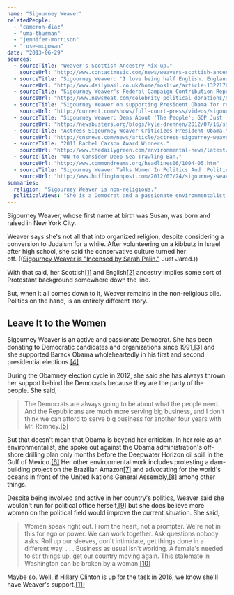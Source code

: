 ```yaml
---
name: "Sigourney Weaver"
relatedPeople:
  - "cameron-diaz"
  - "uma-thurman"
  - "jennifer-morrison"
  - "rose-mcgowan"
date: "2013-06-29"
sources:
  - sourceTitle: "Weaver's Scottish Ancestry Mix-up."
    sourceUrl: "http://www.contactmusic.com/news/weavers-scottish-ancestry-mix-up_1075133"
  - sourceTitle: "Sigourney Weaver: 'I love being half English. England means great courage, great standards and great wit.'"
    sourceUrl: "http://www.dailymail.co.uk/home/moslive/article-1322176/Sigourney-Weaver-I-love-half-English-England-means-great-courage-great-standards-great-wit.html"
  - sourceTitle: "Sigourney Weaver's Federal Campaign Contribution Report."
    sourceUrl: "http://www.newsmeat.com/celebrity_political_donations/Sigourney_Weaver.php"
  - sourceTitle: "Sigourney Weaver on supporting President Obama for re-election."
    sourceUrl: "http://current.com/shows/full-court-press/videos/sigourney-weaver-on-supporting-president-obama-for-re-election/"
  - sourceTitle: "Sigourney Weaver: Dems About 'The People'; GOP Just 'Serving Big Business.'"
    sourceUrl: "http://newsbusters.org/blogs/kyle-drennen/2012/07/16/sigourney-weaver-nbcs-gregory-dems-about-people-gop-just-serving-big-b"
  - sourceTitle: "Actress Sigourney Weaver Criticizes President Obama."
    sourceUrl: "http://cnsnews.com/news/article/actress-sigourney-weaver-criticizes-president-obama"
  - sourceTitle: "2011 Rachel Carson Award Winners."
    sourceUrl: "http://www.thedailygreen.com/environmental-news/latest/rachel-carson-awards-2011"
  - sourceTitle: "UN to Consider Deep Sea Trawling Ban."
    sourceUrl: "http://www.commondreams.org/headlines06/1004-05.htm"
  - sourceTitle: "Sigourney Weaver Talks Women In Politics And 'Political Animals.'"
    sourceUrl: "http://www.huffingtonpost.com/2012/07/24/sigourney-weaver-talks-women-in-politics-political-animals_n_1698930.html"
summaries:
  religion: "Sigourney Weaver is non-religious."
  politicalViews: "She is a Democrat and a passionate environmentalist."
---
```


Sigourney Weaver, whose first name at birth was Susan, was born and raised in New York City.

Weaver says she's not all that into organized religion, despite considering a conversion to Judaism for a while. After volunteering on a kibbutz in Israel after high school, she said the conservative culture turned her off. (([Sigourney Weaver is "Incensed by Sarah Palin."](http://www.justjared.com/2008/10/10/sigourney-weaver-sarah-palin/) Just Jared.))

With that said, her Scottish<a class="source-citation" href="#http%3A%2F%2Fwww.contactmusic.com%2Fnews%2Fweavers-scottish-ancestry-mix-up_1075133" title="Weaver&apos;s Scottish Ancestry Mix-up.">[1]</a> and English<a class="source-citation" href="#http%3A%2F%2Fwww.dailymail.co.uk%2Fhome%2Fmoslive%2Farticle-1322176%2FSigourney-Weaver-I-love-half-English-England-means-great-courage-great-standards-great-wit.html" title="Sigourney Weaver: &apos;I love being half English. England means great courage, great standards and great wit.&apos;">[2]</a> ancestry implies some sort of Protestant background somewhere down the line.

But, when it all comes down to it, Weaver remains in the non-religious pile. Politics on the hand, is an entirely different story.


## Leave It to the Women

Sigourney Weaver is an active and passionate Democrat. She has been donating to Democratic candidates and organizations since 1991,<a class="source-citation" href="#http%3A%2F%2Fwww.newsmeat.com%2Fcelebrity_political_donations%2FSigourney_Weaver.php" title="Sigourney Weaver&apos;s Federal Campaign Contribution Report.">[3]</a> and she supported Barack Obama wholeheartedly in his first and second presidential elections.<a class="source-citation" href="#http%3A%2F%2Fcurrent.com%2Fshows%2Ffull-court-press%2Fvideos%2Fsigourney-weaver-on-supporting-president-obama-for-re-election%2F" title="Sigourney Weaver on supporting President Obama for re-election.">[4]</a>

During the Obamney election cycle in 2012, she said she has always thrown her support behind the Democrats because they are the party of the people. She said,

>The Democrats are always going to be about what the people need. And the Republicans are much more serving big business, and I don't think we can afford to serve big business for another four years with Mr. Romney.<a class="source-citation" href="#http%3A%2F%2Fnewsbusters.org%2Fblogs%2Fkyle-drennen%2F2012%2F07%2F16%2Fsigourney-weaver-nbcs-gregory-dems-about-people-gop-just-serving-big-b" title="Sigourney Weaver: Dems About &apos;The People&apos;; GOP Just &apos;Serving Big Business.&apos;">[5]</a>

But that doesn't mean that Obama is beyond her criticism. In her role as an environmentalist, she spoke out against the Obama administration's off-shore drilling plan only months before the Deepwater Horizon oil spill in the Gulf of Mexico.<a class="source-citation" href="#http%3A%2F%2Fcnsnews.com%2Fnews%2Farticle%2Factress-sigourney-weaver-criticizes-president-obama" title="Actress Sigourney Weaver Criticizes President Obama.">[6]</a> Her other environmental work includes protesting a dam-building project on the Brazilian Amazon<a class="source-citation" href="#http%3A%2F%2Fwww.thedailygreen.com%2Fenvironmental-news%2Flatest%2Frachel-carson-awards-2011" title="2011 Rachel Carson Award Winners.">[7]</a> and advocating for the world's oceans in front of the United Nations General Assembly,<a class="source-citation" href="#http%3A%2F%2Fwww.commondreams.org%2Fheadlines06%2F1004-05.htm" title="UN to Consider Deep Sea Trawling Ban.">[8]</a> among other things.

Despite being involved and active in her country's politics, Weaver said she wouldn't run for political office herself,<a class="source-citation" href="#http%3A%2F%2Fcurrent.com%2Fshows%2Ffull-court-press%2Fvideos%2Fsigourney-weaver-on-supporting-president-obama-for-re-election%2F" title="Sigourney Weaver on supporting President Obama for re-election.">[9]</a> but she does believe more women on the political field would improve the current situation. She said,

>Women speak right out. From the heart, not a prompter. We're not in this for ego or power. We can work together. Ask questions nobody asks. Roll up our sleeves, don't intimidate, get things done in a different way. . . . Business as usual isn't working. A female's needed to stir things up, get our country moving again. This stalemate in Washington can be broken by a woman.<a class="source-citation" href="#http%3A%2F%2Fwww.huffingtonpost.com%2F2012%2F07%2F24%2Fsigourney-weaver-talks-women-in-politics-political-animals_n_1698930.html" title="Sigourney Weaver Talks Women In Politics And &apos;Political Animals.&apos;">[10]</a>

Maybe so. Well, if Hillary Clinton is up for the task in 2016, we know she'll have Weaver's support.<a class="source-citation" href="#http%3A%2F%2Fcurrent.com%2Fshows%2Ffull-court-press%2Fvideos%2Fsigourney-weaver-on-supporting-president-obama-for-re-election%2F" title="Sigourney Weaver on supporting President Obama for re-election.">[11]</a>